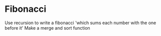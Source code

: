 # Fibonacci

Use recursion to write a fibonacci 'which sums each number with the one before it'
Make a merge and sort function
